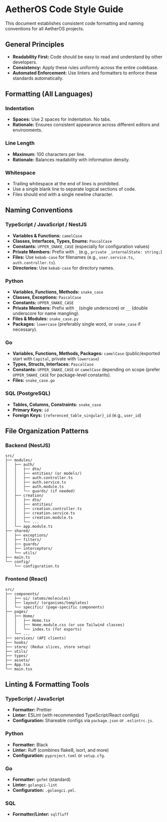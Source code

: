 # AetherOS Code Style Guide

This document establishes consistent code formatting and naming conventions for all AetherOS projects.

## General Principles

*   **Readability First:** Code should be easy to read and understand by other developers.
*   **Consistency:** Apply these rules uniformly across the entire codebase.
*   **Automated Enforcement:** Use linters and formatters to enforce these standards automatically.

## Formatting (All Languages)

### Indentation

*   **Spaces:** Use 2 spaces for indentation. No tabs.
*   **Rationale:** Ensures consistent appearance across different editors and environments.

### Line Length

*   **Maximum:** 100 characters per line.
*   **Rationale:** Balances readability with information density.

### Whitespace

*   Trailing whitespace at the end of lines is prohibited.
*   Use a single blank line to separate logical sections of code.
*   Files should end with a single newline character.

## Naming Conventions

### TypeScript / JavaScript / NestJS

*   **Variables & Functions:** `camelCase`
*   **Classes, Interfaces, Types, Enums:** `PascalCase`
*   **Constants:** `UPPER_SNAKE_CASE` (especially for configuration values)
*   **Private Members:** Prefix with `_` (e.g., `private _internalState: string;`)
*   **Files:** Use `kebab-case` for filenames (e.g., `user.service.ts`, `auth.controller.ts`).
*   **Directories:** Use `kebab-case` for directory names.

### Python

*   **Variables, Functions, Methods:** `snake_case`
*   **Classes, Exceptions:** `PascalCase`
*   **Constants:** `UPPER_SNAKE_CASE`
*   **Private Members:** Prefix with `_` (single underscore) or `__` (double underscore for name mangling).
*   **Files & Modules:** `snake_case.py`
*   **Packages:** `lowercase` (preferably single word, or `snake_case` if necessary).

### Go

*   **Variables, Functions, Methods, Packages:** `camelCase` (public/exported start with `Capital`, private with `lowercase`)
*   **Types, Structs, Interfaces:** `PascalCase`
*   **Constants:** `UPPER_SNAKE_CASE` or `camelCase` depending on scope (prefer `UPPER_SNAKE_CASE` for package-level constants).
*   **Files:** `snake_case.go`

### SQL (PostgreSQL)

*   **Tables, Columns, Constraints:** `snake_case`
*   **Primary Keys:** `id`
*   **Foreign Keys:** `{referenced_table_singular}_id` (e.g., `user_id`)

## File Organization Patterns

### Backend (NestJS)

```
src/
├── modules/
│   ├── auth/
│   │   ├── dto/
│   │   ├── entities/ (or models/)
│   │   ├── auth.controller.ts
│   │   ├── auth.service.ts
│   │   ├── auth.module.ts
│   │   └── guards/ (if needed)
│   ├── creation/
│   │   ├── dto/
│   │   ├── entities/
│   │   ├── creation.controller.ts
│   │   ├── creation.service.ts
│   │   ├── creation.module.ts
│   │   └── ...
│   └── app.module.ts
├── shared/
│   ├── exceptions/
│   ├── filters/
│   ├── guards/
│   ├── interceptors/
│   └── utils/
├── main.ts
└── config/
    └── configuration.ts
```

### Frontend (React)

```
src/
├── components/
│   ├── ui/ (atoms/molecules)
│   ├── layout/ (organisms/templates)
│   └── specific/ (page-specific components)
├── pages/
│   ├── Home/
│   │   ├── Home.tsx
│   │   ├── Home.module.css (or use Tailwind classes)
│   │   └── index.ts (for exports)
│   └── ...
├── services/ (API clients)
├── hooks/
├── store/ (Redux slices, store setup)
├── utils/
├── types/
├── assets/
├── App.tsx
└── main.tsx
```

## Linting & Formatting Tools

### TypeScript / JavaScript

*   **Formatter:** Prettier
*   **Linter:** ESLint (with recommended TypeScript/React configs)
*   **Configuration:** Shareable configs via `package.json` or `.eslintrc.js`.

### Python

*   **Formatter:** Black
*   **Linter:** Ruff (combines flake8, isort, and more)
*   **Configuration:** `pyproject.toml` or `setup.cfg`.

### Go

*   **Formatter:** `gofmt` (standard)
*   **Linter:** `golangci-lint`
*   **Configuration:** `.golangci.yml`.

### SQL

*   **Formatter/Linter:** `sqlfluff`
